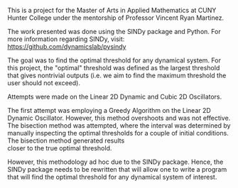 This is a project for the Master of Arts in Applied Mathematics at CUNY Hunter College under the mentorship of Professor Vincent Ryan Martinez.

The work presented was done using the SINDy package and Python.
For more information regarding SINDy, visit: https://github.com/dynamicslab/pysindy

The goal was to find the optimal threshold for any dynamical system. For this project, the "optimal" threshold was defined as the largest threshold that gives nontrivial outputs (i.e. we aim to find the maximum threshold the user should not exceed).


Attempts were made on the Linear 2D Dynamic and Cubic 2D Oscillators.

The first attempt was employing a Greedy Algorithm on the Linear 2D Dynamic Oscillator. However, this method overshoots and was not effective. The bisection method was attempted, 
where the interval was determined by manually inspecting the optimal thresholds for a couple of initial conditions. The bisection method generated results  
closer to the true optimal threshold.

However, this methodology ad hoc due to the SINDy package. Hence, the SINDy package needs to be rewritten that will allow one to write a program that will find the optimal threshold
for any dynamical system of interest.
